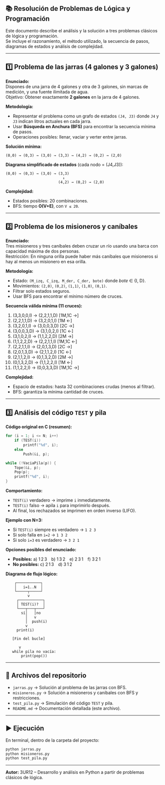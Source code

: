 ## 📚 Resolución de Problemas de Lógica y Programación

Este documento describe el análisis y la solución a tres problemas clásicos de lógica y programación.  
Se incluye el razonamiento, el método utilizado, la secuencia de pasos, diagramas de estados y análisis de complejidad.

---

## 1️⃣ Problema de las jarras (4 galones y 3 galones)

**Enunciado:**  
Dispones de una jarra de 4 galones y otra de 3 galones, sin marcas de medición, y una fuente ilimitada de agua.  
Objetivo: Obtener exactamente **2 galones** en la jarra de 4 galones.

**Metodología:**  
- Representar el problema como un grafo de estados `(J4, J3)` donde `J4` y `J3` indican litros actuales en cada jarra.  
- Usar **Búsqueda en Anchura (BFS)** para encontrar la secuencia mínima de pasos.  
- Operaciones posibles: llenar, vaciar y verter entre jarras.

**Solución mínima:**
```
(0,0) → (0,3) → (3,0) → (3,3) → (4,2) → (0,2) → (2,0)
```

**Diagrama simplificado de estados** (cada nodo = (J4,J3)):
```
(0,0) → (0,3) → (3,0) → (3,3) 
                          ↓
                        (4,2) → (0,2) → (2,0)
```

**Complejidad:**  
- Estados posibles: 20 combinaciones.  
- BFS: tiempo **O(V+E)**, con `V ≤ 20`.

---

## 2️⃣ Problema de los misioneros y caníbales

**Enunciado:**  
Tres misioneros y tres caníbales deben cruzar un río usando una barca con capacidad máxima de dos personas.  
Restricción: En ninguna orilla puede haber más caníbales que misioneros si hay al menos un misionero en esa orilla.

**Metodología:**  
- Estado: `(M_izq, C_izq, M_der, C_der, bote)` donde *bote* ∈ {I, D}.  
- Movimientos: `(2,0)`, `(0,2)`, `(1,1)`, `(1,0)`, `(0,1)`.  
- Filtrar solo estados seguros.  
- Usar BFS para encontrar el mínimo número de cruces.

**Secuencia válida mínima (11 cruces):**
1. (3,3,0,0,I) → (2,2,1,1,D)  [1M,1C →]  
2. (2,2,1,1,D) → (3,2,0,1,I)  [1M ←]  
3. (3,2,0,1,I) → (3,0,0,3,D)  [2C →]  
4. (3,0,0,3,D) → (3,1,0,2,I)  [1C ←]  
5. (3,1,0,2,I) → (1,1,2,2,D)  [2M →]  
6. (1,1,2,2,D) → (2,2,1,1,I)  [1M,1C ←]  
7. (2,2,1,1,I) → (2,0,1,3,D)  [2C →]  
8. (2,0,1,3,D) → (2,1,1,2,I)  [1C ←]  
9. (2,1,1,2,I) → (0,1,3,2,D)  [2M →]  
10. (0,1,3,2,D) → (1,1,2,2,I) [1M ←]  
11. (1,1,2,2,I) → (0,0,3,3,D) [1M,1C →] 

**Complejidad:**  
- Espacio de estados: hasta 32 combinaciones crudas (menos al filtrar).  
- BFS: garantiza la mínima cantidad de cruces.

---

## 3️⃣ Análisis del código `TEST` y pila

**Código original en C (resumen):**
```c
for (i = 1; i <= N; i++)
    if (TEST(i))
        printf("%d", i);
    else
        Push(&i, p);

while (!VaciaPila(p)) {
    Tope(&i, p);
    Pop(p);
    printf("%d", i);
}
```

**Comportamiento:**
- `TEST(i)` verdadero → imprime `i` inmediatamente.  
- `TEST(i)` falso → apila `i` para imprimirlo después.  
- Al final, los rechazados se imprimen en orden inverso (LIFO).

**Ejemplo con N=3:**
- Si `TEST(i)` siempre es verdadero → `1 2 3`  
- Si solo falla en `i=2` → `1 3 2`  
- Si solo `i=3` es verdadero → `3 2 1`

**Opciones posibles del enunciado:**  
- **Posibles:** a) 1 2 3 b) 1 3 2 e) 2 3 1 f) 3 2 1  
- **No posibles:** c) 2 1 3 d) 3 1 2

**Diagrama de flujo lógico:**
```
    ┌───────────┐
    │   i=1..N  │
    └─────┬─────┘
          v
     ┌───────────┐
     │ TEST(i)?  │
     └───┬───┬───┘
       sí│   │no
         │   v
         │  push(i)
         v
     print(i)

   [Fin del bucle]

      v
   while pila no vacía:
       print(pop())
```

---

## 📂 Archivos del repositorio
- `jarras.py` → Solución al problema de las jarras con BFS.  
- `misioneros.py` → Solución a misioneros y caníbales con BFS y restricciones.  
- `test_pila.py` → Simulación del código `TEST` y pila.  
- `README.md` → Documentación detallada (este archivo).

---

## ▶️ Ejecución
En terminal, dentro de la carpeta del proyecto:
```bash
python jarras.py
python misioneros.py
python test_pila.py
```

---

**Autor:** 3UR12 – Desarrollo y análisis en Python a partir de problemas clásicos de lógica.
